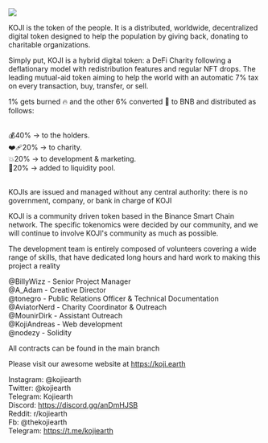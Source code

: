 <img src="https://i.imgur.com/S6NFAlR.jpg">

KOJI is the token of the people. It is a distributed, worldwide, decentralized
digital token designed to help the population by giving back, donating to
charitable organizations.

Simply put, KOJI is a hybrid digital token: a DeFi Charity following a
deflationary model with redistribution features and regular NFT drops. The
leading mutual-aid token aiming to help the world with an automatic 7% tax on
every transaction, buy, transfer, or sell.

1% gets burned 🔥 and the other 6% converted 💫 to BNB and distributed as follows:<br><br>

💰40% → to the holders.<br>
❤️‍🩹20% → to charity.<br> 
💥20% → to development & marketing.<br>
💎20% → added to liquidity pool.<br><br>

KOJIs are issued and managed without any central authority: there is no
government, company, or bank in charge of KOJI

KOJI is a community driven token based in the Binance Smart Chain network. The
specific tokenomics were decided by our community, and we will continue to
involve KOJI's community as much as possible.

The development team is entirely composed of volunteers covering a wide
range of skills, that have dedicated long hours and hard work to making this
project a reality

@BillyWizz - Senior Project Manager<br>
@A_Adam - Creative Director<br>
@tonegro - Public Relations Officer & Technical Documentation<br>
@AviatorNerd - Charity Coordinator & Outreach<br>
@MounirDirk  - Assistant Outreach<br>
@KojiAndreas - Web development<br>
@nodezy - Solidity

All contracts can be found in the main branch

Please visit our awesome website at https://koji.earth

Instagram: @kojiearth<br>
Twitter: @kojiearth<br>
Telegram: Kojiearth<br>
Discord: https://discord.gg/anDmHJSB<br>
Reddit: r/kojiearth<br>
Fb: @thekojiearth<br>
Telegram: https://t.me/kojiearth
